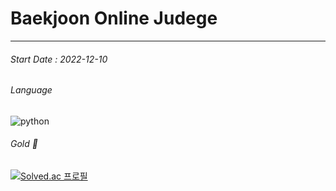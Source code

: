 # Baekjoon Online Judege
--- 
###### Start Date : 2022-12-10


###### Language  
![python](https://img.shields.io/badge/python-3776AB.svg?&style=for-the-badge&logo=python&logoColor=white)

###### Gold 🏅
[![Solved.ac 프로필](http://mazassumnida.wtf/api/v2/generate_badge?boj=jyj1206)](https://solved.ac/jyj1206)